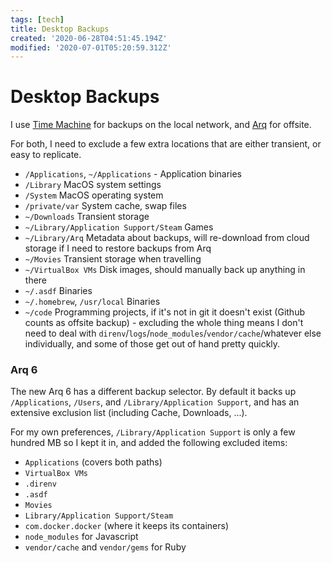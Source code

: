 ```yaml
---
tags: [tech]
title: Desktop Backups
created: '2020-06-28T04:51:45.194Z'
modified: '2020-07-01T05:20:59.312Z'
---
```


# Desktop Backups

I use [Time Machine](https://support.apple.com/en-us/HT201250) for backups on the local network, and [Arq](https://www.arqbackup.com/) for offsite.

For both, I need to exclude a few extra locations that are either transient, or easy to replicate.

- `/Applications`, `~/Applications` - Application binaries
- `/Library` MacOS system settings
- `/System` MacOS operating system
- `/private/var` System cache, swap files
- `~/Downloads` Transient storage
- `~/Library/Application Support/Steam` Games
- `~/Library/Arq` Metadata about backups, will re-download from cloud storage if I need to restore backups from Arq
- `~/Movies` Transient storage when travelling
- `~/VirtualBox VMs` Disk images, should manually back up anything in there
- `~/.asdf` Binaries
- `~/.homebrew`, `/usr/local` Binaries
- `~/code` Programming projects, if it's not in git it doesn't exist (Github counts as offsite backup) - excluding the whole thing means I don't need to deal with `direnv`/`logs`/`node_modules`/`vendor/cache`/whatever else individually, and some of those get out of hand pretty quickly.

### Arq 6

The new Arq 6 has a different backup selector. By default it backs up `/Applications`, `/Users`, and `/Library/Application Support`, and has an extensive exclusion list (including Cache, Downloads, ...).

For my own preferences, `/Library/Application Support` is only a few hundred MB so I kept it in, and added the following excluded items:

- `Applications` (covers both paths)
- `VirtualBox VMs`
- `.direnv`
- `.asdf`
- `Movies`
- `Library/Application Support/Steam`
- `com.docker.docker` (where it keeps its containers)
- `node_modules` for Javascript
- `vendor/cache` and `vendor/gems` for Ruby

